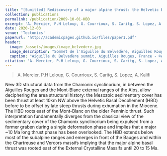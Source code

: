 ```yaml
---
title: "[Sumitted] Rediscovery of a major alpine thrust: the Helvetic Basal Decollement"
collection: publications
permalink: /publication/2009-10-01-HBD
excerpt: 'A. Mercier, P.H Leloup, G. Courrioux, S. Caritg, S. Lopez, A. Kalifi (2020)'
date: 2020-12-03
venue: 'Tectonics'
paperurl: 'http://academicpages.github.io/files/paper1.pdf'
header:
  image: /assets/images/image_belvedere.jpg
  image_description: "Sommet de l'Aiguille du Belvedère, Aiguilles Rouges, France"
  caption: "Aiguille du Belvedère summit, Aiguilles Rouges, France - ©Antoine Mercier"
citation: 'A. Mercier, P.H Leloup, G. Courrioux, S. Caritg, S. Lopez, A. Kalifi (2020). &quot;Rediscovery of a major alpine thrust: the Helvetic Basal Decollement.&quot; <i>Journal 1</i>. 1(1).'
---
```

> A. Mercier, P.H Leloup, G. Courrioux, S. Caritg, S. Lopez, A. Kalifi

New 3D structural data from the Chamonix synclinorium, in between the Aiguilles Rouges and the Mont-Blanc external ranges of the Alps, allow deciphering the area structural history: the Mesozoic sedimentary cover has been thrust at least 10km NW above the Helvetic Basal Décollement (HBD) before to be offset by late steep thrusts during exhumation in the Miocene. The HBD roots east of the Mont-Blanc on the older Penninic thrust. Such interpretation fundamentally diverges from the classical view of the sedimentary cover of the Chamonix synclinorium being expulsed from a former graben during a single deformation phase and implies that a major ~10 Ma long thrust phase has been overlooked. The HBD extends below most of the subalpine ranges and emerges in front of the Bauges and within the Chartreuse and Vercors massifs implying that the major alpine basal thrust was rooted east of the External Crystalline Massifs until 20 to 15 Ma.
